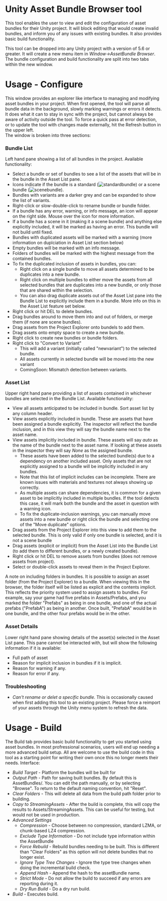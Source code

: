 # Unity Asset Bundle Browser tool

This tool enables the user to view and edit the configuration of asset bundles for their Unity project.  It will block editing that would create invalid bundles, and inform you of any issues with existing bundles.  It also provides basic build functionality.

This tool can be dropped into any Unity project with a version of 5.6 or greater.  It will create a new menu item in *Window->AssetBundle Browser*.  The bundle configuration and build functionality are split into two tabs within the new window.

# Usage - Configure
This window provides an explorer like interface to managing and modifying asset bundles in your project.  When first opened, the tool will parse all bundle data in the background, slowly marking warnings or errors it detects.  It does what it can to stay in sync with the project, but cannot always be aware of activity outside the tool.  To force a quick pass at error detection, or to update the tool with changes made externally, hit the Refresh button in the upper left.  
The window is broken into three sections:
### Bundle List
Left hand pane showing a list of all bundles in the project.  Available functionality:
* Select a bundle or set of bundles to see a list of the assets that will be in the bundle in the Asset List pane.
* Icons indicate if the bundle is a standard (![standardbundle](https://github.com/Unity-Technologies/AssetBundles-Browser/blob/master/UnityEngine.AssetBundles/Editor/AssetBundleBrowser/Icons/ABundleBrowserIconY1756Basic.png)) or a scene bundle (![scenebundle](https://github.com/Unity-Technologies/AssetBundles-Browser/blob/master/UnityEngine.AssetBundles/Editor/AssetBundleBrowser/Icons/ABundleBrowserIconY1756Scene.png)).
* Bundles with variants are a darker grey and can be expanded to show the list of variants.
* Right-click or slow-double-click to rename bundle or bundle folder.
* If a bundle has any error, warning, or info message, an icon will appear on the right side.  Mouse over the icon for more information.
* If a bundle has a scene in it (making it a scene bundle) and anything else explicitly included, it will be marked as having an error. This bundle will not build until fixed.
* Bundles with duplicated assets will be marked with a warning (more information on duplciation in Asset List section below)
* Empty bundles will be marked with an info message.
* Folders of bundles will be marked with the highest message from the contained bundles.
* To fix the duplicated inclusion of assets in bundles, you can:
  * Right click on a single bundle to move all assets determined to be duplicates into a new bundle.
  * Right click on multiple bundles to either move the assets from all selected bundles that are duplicates into a new bundle, or only those that are shared within the selection.
  * You can also drag duplicate assets out of the Asset List pane into the Bundle List to explicitly include them in a bundle.  More info on this in the Asset List feature set below.
* Right click or hit DEL to delete bundles.
* Drag bundles around to move them into and out of folders, or merge them (if none are scene bundles).
* Drag assets from the Project Explorer onto bundels to add them.
* Drag assets onto empty space to create a new bundle.
* Right click to create new bundles or bundle folders.
* Right click to "Convert to Variant"
  * This will add a variant (initially called "newvariant") to the selected bundle.
  * All assets currently in selected bundle will be moved into the new variant
  * ComingSoon: Mismatch detection between variants.


### Asset List
Upper right hand pane providing a list of assets contained in whichever bundles are selected in the Bundle List.  Available functionality:
* View all assets anticipated to be included in bundle. Sort asset list by any column header.
* View assets explicitly included in bundle. These are assets that have been assigned a bundle explicitly.  The inspector will reflect the bundle inclusion, and in this view they will say the bundle name next to the asset name.
* View assets implicitly included in bundle.  These assets will say *auto* as the name of the bundle next to the asset name.  If looking at these assets in the inspector they will say *None* as the assigned bundle.  
  * These assets have been added to the selected bundle(s) due to a dependency on another included asset.  Only assets that are not explicitly assigned to a bundle will be implicitly included in any bundles. 
  * Note that this list of implicit includes can be incomplete.  There are known issues with materials and textures not always showing up correctly.
  * As multiple assets can share dependencies, it is common for a given asset to be implicitly included in multiple bundles.  If the tool detects this case, it will mark both the bundle and the asset in question with a warning icon.
  * To fix the duplicate-inclusion warnings, you can manually move assets into a new bundle or right click the bundle and selecting one of the "Move duplicate" options.
* Drag assets from the Project Explorer into this view to add them to the selected bundle. This is only valid if only one bundle is selected, and it is not a scene bundle
* Drag assets (explicit or implicit) from the Asset List into the Bundle List (to add them to different bundles, or a newly created bundle).
* Right click or hit DEL to remove assets from bundles (does not remove assets from project).
* Select or double-click assets to reveal them in the Project Explorer.

A note on including folders in bundles.  It is possible to assign an asset folder (from the Project Explorer) to a bundle. When viewing this in the browser, the folder itself will be listed as explicit and the contents implicit. This reflects the priority system used to assign assets to bundles. For example, say your game had five prefabs in Assets/Prefabs, and you marked the folder "Prefabs" as being in one bundle, and one of the actual prefabs ("PrefabA") as being in another.  Once built, "PrefabA" would be in one bundle, and the other four prefabs would be in the other.

### Asset Details
Lower right hand pane showing details of the asset(s) selected in the Asset List pane.  This pane cannot be interacted with, but will show the following information if it is available:
* Full path of asset
* Reason for implicit inclusion in bundles if it is implicit.
* Reason for warning if any.
* Reason for error if any.

### Troubleshooting
* *Can't rename or delet a specific bundle.*  This is occasionally caused when first adding this tool to an existing project.  Please force a reimport of your assets through the Unity menu system to refresh the data. 

# Usage - Build
The Build tab provides basic build functionality to get you started using asset bundles.  In most profressional scenarios, users will end up needing a more advanced build setup.  All are welcome to use the build code in this tool as a starting point for writing their own once this no longer meets their needs.  Interface:
* *Build Target* - Platform the bundles will be built for
* *Output Path* - Path for saving built bundles. By default this is AssetBundles/<BuildTargetName>. You can edit the path manually, or by selecting "Browse". To return to the default naming convention, hit "Reset".
* *Clear Folders* - This will delete all data from the build path folder prior to building.  
* *Copy to StreamingAssets* - After the build is complete, this will copy the results to Assets/StreamingAssets. This can be useful for testing, but would not be used in production.
* *Advanced Settings*
  * *Compression* - Choose between no compression, standard LZMA, or chunk-based LZ4 compression.
  * *Exclude Type Information* - Do not include type information within the AssetBundle
  * *Force Rebuild* - Rebuild bundles needing to be built. This is different than "Clear Folders" as this option will not delete bundles that no longer exist.
  * *Ignore Type Tree Changes* - Ignore the type tree changes when doing the incremental build check.
  * *Append Hash* - Append the hash to the assetBundle name.
  * *Strict Mode* - Do not allow the build to succeed if any errors are reporting during it.
  * *Dry Run Build* - Do a dry run build.
* *Build* - Executes build.
